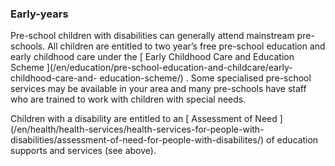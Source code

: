 ###  Early-years

Pre-school children with disabilities can generally attend mainstream pre-
schools. All children are entitled to two year’s free pre-school education and
early childhood care under the [ Early Childhood Care and Education Scheme
](/en/education/pre-school-education-and-childcare/early-childhood-care-and-
education-scheme/) . Some specialised pre-school services may be available in
your area and many pre-schools have staff who are trained to work with
children with special needs.

Children with a disability are entitled to an [ Assessment of Need
](/en/health/health-services/health-services-for-people-with-
disabilities/assessment-of-need-for-people-with-disabilites/) of education
supports and services (see above).
